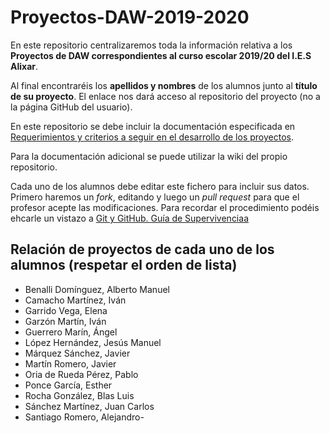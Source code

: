 # Proyectos-DAW-2019-2020

En este repositorio centralizaremos toda la información relativa a los **Proyectos de DAW correspondientes al curso escolar 2019/20 del I.E.S Alixar**.

Al final encontraréis los **apellidos y nombres** de los alumnos junto al **título de su proyecto**. El enlace nos dará acceso al repositorio del proyecto (no a la página GitHub del usuario).

En este repositorio se debe incluir la documentación especificada en [Requerimientos y criterios a seguir en el desarrollo de los proyectos](https://github.com/mcondet/Proyectos-DAW-2019-2020/wiki/Criterios-comunes-para-todos-los-proyectos).

Para la documentación adicional se puede utilizar la wiki del propio repositorio.

Cada uno de los alumnos debe editar este fichero para incluir sus datos. Primero haremos un *fork*, editando y luego un *pull request* para que el profesor acepte las modificaciones. Para recordar el procedimiento podéis ehcarle un vistazo a [Git y GitHub. Guía de Supervivenciaa](https://leanpub.com/gitygithub)


## Relación de proyectos de cada uno de los alumnos (respetar el orden de lista)

- Benalli Domínguez, Alberto Manuel
- Camacho Martínez, Iván
- Garrido Vega, Elena
- Garzón Martín, Iván
- Guerrero Marín, Ángel
- López Hernández, Jesús Manuel
- Márquez Sánchez, Javier
- Martín Romero, Javier
- Oria de Rueda Pérez, Pablo
- Ponce García, Esther
- Rocha González, Blas Luis
- Sánchez Martínez, Juan Carlos
- Santiago Romero, Alejandro- 
